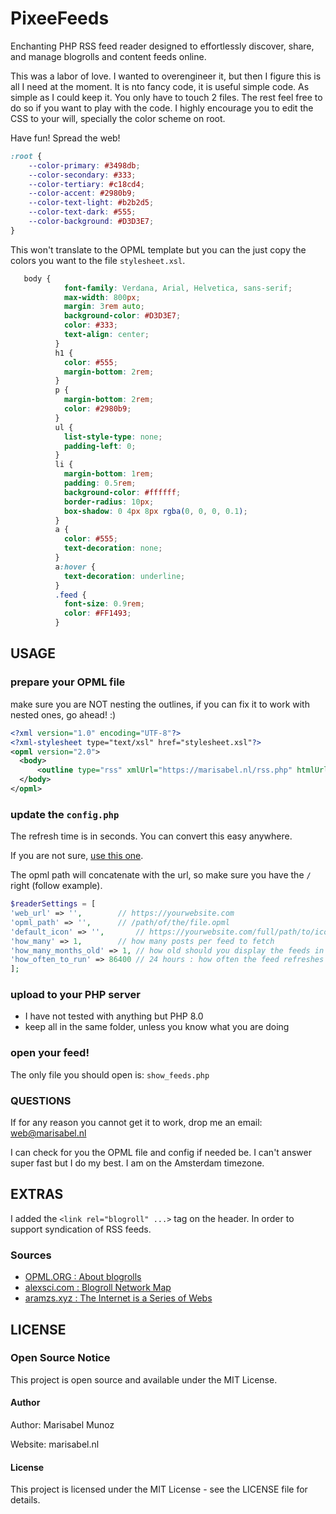 # PixeeFeeds
Enchanting PHP RSS feed reader designed to effortlessly discover, share, and manage blogrolls and content feeds online. 

This was a labor of love. I wanted to overengineer it, but then I figure this is all I need at the moment. It is nto fancy code, it is useful simple code. As simple as I could keep it.
You only have to touch 2 files. The rest feel free to do so if you want to play with the code. I highly encourage you to edit the CSS to your will, specially the color scheme on root. 

Have fun! Spread the web!

```css
:root {
    --color-primary: #3498db;
    --color-secondary: #333;
    --color-tertiary: #c18cd4;
    --color-accent: #2980b9;
    --color-text-light: #b2b2d5;
    --color-text-dark: #555;
    --color-background: #D3D3E7;
}
```

This won't translate to the OPML template but you can the just copy the colors you want to the file `stylesheet.xsl`.

```css
   body {
            font-family: Verdana, Arial, Helvetica, sans-serif;
            max-width: 800px;
            margin: 3rem auto;
            background-color: #D3D3E7; 
            color: #333;
            text-align: center;
          }
          h1 {
            color: #555; 
            margin-bottom: 2rem;
          }
          p {
            margin-bottom: 2rem;
            color: #2980b9; 
          }
          ul {
            list-style-type: none;
            padding-left: 0;
          }
          li {
            margin-bottom: 1rem;
            padding: 0.5rem;
            background-color: #ffffff; 
            border-radius: 10px;
            box-shadow: 0 4px 8px rgba(0, 0, 0, 0.1);
          }
          a {
            color: #555;
            text-decoration: none;
          }
          a:hover {
            text-decoration: underline;
          }
          .feed {
            font-size: 0.9rem;
            color: #FF1493; 
          }
```

## USAGE

### prepare your OPML file

make sure you are NOT nesting the outlines, if you can fix it to work with nested ones, go ahead! :) 

```xml
<?xml version="1.0" encoding="UTF-8"?>
<?xml-stylesheet type="text/xsl" href="stylesheet.xsl"?>
<opml version="2.0">
  <body>
      <outline type="rss" xmlUrl="https://marisabel.nl/rss.php" htmlUrl="https://marisabel.nl" text="Marisabel Munoz" title="Marisabel Munoz"/>
  </body>
</opml>
```

### update the `config.php`

The refresh time is in seconds. You can convert this easy anywhere.

If you are not sure, [use this one](https://www.unitconverters.net/time-converter.html).

The opml path will concatenate with the url, so make sure you have the `/` right (follow example). 

```php
$readerSettings = [  
'web_url' => '',		// https://yourwebsite.com
'opml_path' => '',		// /path/of/the/file.opml
'default_icon' => '',		// https://yourwebsite.com/full/path/to/icon.svg
'how_many' => 1,		// how many posts per feed to fetch
'how_many_months_old' => 1,	// how old should you display the feeds in months
'how_often_to_run' => 86400	// 24 hours : how often the feed refreshes in seconds
];
```

### upload to your PHP server

- I have not tested with anything but PHP 8.0
- keep all in the same folder, unless you know what you are doing

### open your feed!

The only file you should open is:
`show_feeds.php`

### QUESTIONS

If for any reason you cannot get it to work, drop me an email: web@marisabel.nl

I can check for you the OPML file and config if needed be. I can't answer super fast but I do my best. I am on the Amsterdam timezone.

## EXTRAS

I added the `<link rel="blogroll" ...>` tag on the header. In order to support syndication of RSS feeds.

### Sources
- [OPML.ORG : About blogrolls](https://opml.org/blogroll.opml)
- [alexsci.com : Blogroll Network Map](https://alexsci.com/rss-blogroll-network/)
- [aramzs.xyz : The Internet is a Series of Webs](https://aramzs.xyz/essays/the-internet-is-a-series-of-webs/)

## LICENSE

### Open Source Notice
This project is open source and available under the MIT License.

#### Author
Author: Marisabel Munoz

Website: marisabel.nl

#### License
This project is licensed under the MIT License - see the LICENSE file for details.

